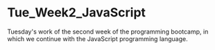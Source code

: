 # Tue_Week2_JavaScript
Tuesday's work of the second week of the programming bootcamp, in which we continue with the JavaScript programming language.
